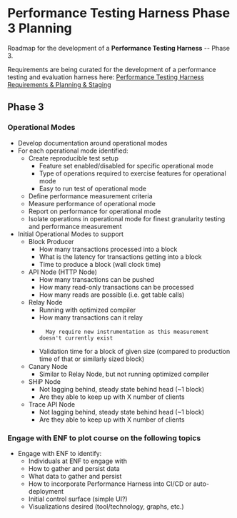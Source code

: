 # Performance Testing Harness Phase 3 Planning

Roadmap for the development of a **Performance Testing Harness** -- Phase 3.

Requirements are being curated for the development of a performance testing and evaluation harness here: [Performance Testing Harness Requirements & Planning & Staging](https://github.com/eosnetworkfoundation/product/tree/main/performance-harness/proposals)


## Phase 3

### Operational Modes

-   Develop documentation around operational modes
-   For each operational mode identified:
    -   Create reproducible test setup
        -   Feature set enabled/disabled for specific operational mode
        -   Type of operations required to exercise features for operational mode
        -   Easy to run test of operational mode
    -   Define performance measurement criteria
    -   Measure performance of operational mode
    -   Report on performance for operational mode
    -   Isolate operations in operational mode for finest granularity testing and performance measurement
-   Initial Operational Modes to support
    -   Block Producer
        -   How many transactions processed into a block
        -   What is the latency for transactions getting into a block
        -   Time to produce a block (wall clock time)
    -   API Node (HTTP Node)
        -   How many transactions can be pushed
        -   How many read-only transactions can be processed
        -   How many reads are possible (i.e. get table calls)
    -   Relay Node
        -   Running with optimized compiler
        -   How many transactions can it relay
        -       May require new instrumentation as this measurement doesn't currently exist
        -   Validation time for a block of given size (compared to production time of that or similarly sized block)
    -   Canary Node
        -   Similar to Relay Node, but not running optimized compiler
    -   SHiP Node
        -   Not lagging behind, steady state behind head (~1 block)
        -   Are they able to keep up with X number of clients
    -   Trace API Node
        -   Not lagging behind, steady state behind head (~1 block)
        -   Are they able to keep up with X number of clients


### Engage with ENF to plot course on the following topics

-   Engage with ENF to identify:
    -   Individuals at ENF to engage with
    -   How to gather and persist data
    -   What data to gather and persist
    -   How to incorporate Performance Harness into CI/CD or auto-deployment
    -   Initial control surface (simple UI?)
    -   Visualizations desired (tool/technology, graphs, etc.)






